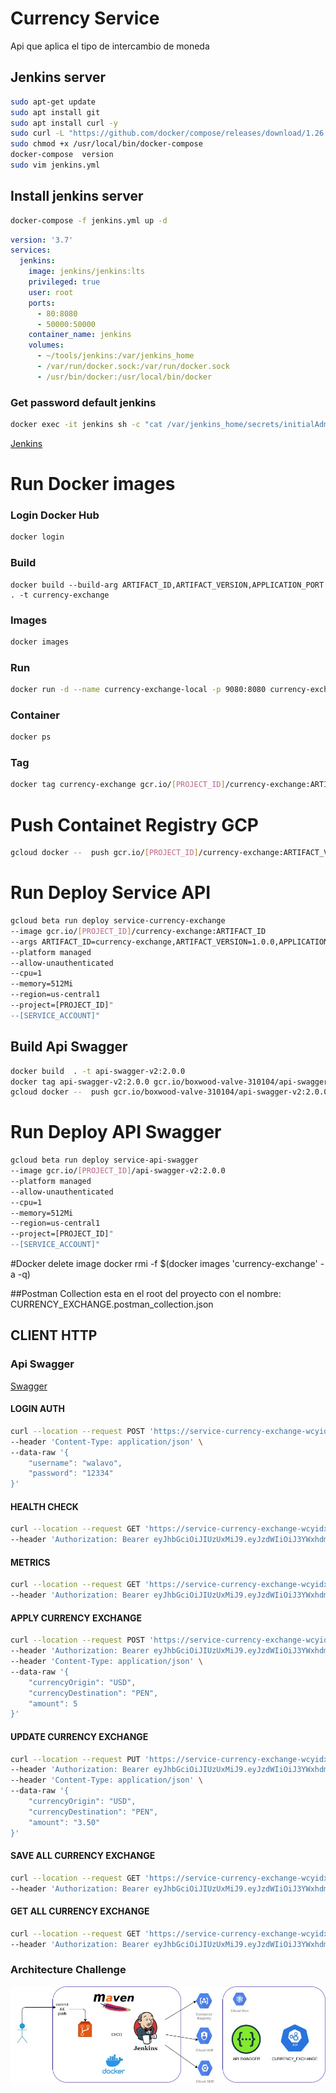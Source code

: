# Currency Service
Api que aplica el tipo de intercambio de moneda


## Jenkins server

```bash
sudo apt-get update
sudo apt install git
sudo apt install curl -y
sudo curl -L "https://github.com/docker/compose/releases/download/1.26.2/docker-compose-$(uname -s)-$(uname -m)" -o /usr/local/bin/docker-compose
sudo chmod +x /usr/local/bin/docker-compose
docker-compose  version
sudo vim jenkins.yml
```
## Install jenkins server

```bash
docker-compose -f jenkins.yml up -d
```

```yaml
version: '3.7'
services:
  jenkins:
    image: jenkins/jenkins:lts
    privileged: true
    user: root
    ports:
      - 80:8080
      - 50000:50000
    container_name: jenkins
    volumes:
      - ~/tools/jenkins:/var/jenkins_home
      - /var/run/docker.sock:/var/run/docker.sock
      - /usr/bin/docker:/usr/local/bin/docker
```
### Get password default jenkins
```bash
docker exec -it jenkins sh -c "cat /var/jenkins_home/secrets/initialAdminPassword"
```

[Jenkins](http://jenkins-walavo.duckdns.org/)

# Run Docker images

### Login Docker Hub 
```bash
docker login
```

### Build 
```
docker build --build-arg ARTIFACT_ID,ARTIFACT_VERSION,APPLICATION_PORT . -t currency-exchange
```

### Images
```bash
docker images
```

### Run 
```bash
docker run -d --name currency-exchange-local -p 9080:8080 currency-exchange
```

### Container 
```bash
docker ps
```

### Tag
```bash
docker tag currency-exchange gcr.io/[PROJECT_ID]/currency-exchange:ARTIFACT_VERSION
```

# Push Containet Registry GCP

```bash
gcloud docker --  push gcr.io/[PROJECT_ID]/currency-exchange:ARTIFACT_VERSION
```

# Run Deploy Service API
```bash
gcloud beta run deploy service-currency-exchange
--image gcr.io/[PROJECT_ID]/currency-exchange:ARTIFACT_ID
--args ARTIFACT_ID=currency-exchange,ARTIFACT_VERSION=1.0.0,APPLICATION_PORT=8080 
--platform managed 
--allow-unauthenticated 
--cpu=1 
--memory=512Mi
--region=us-central1
--project=[PROJECT_ID]"
--[SERVICE_ACCOUNT]"
```

## Build Api Swagger

```bash
docker build  . -t api-swagger-v2:2.0.0
docker tag api-swagger-v2:2.0.0 gcr.io/boxwood-valve-310104/api-swagger-v2:2.0.0
gcloud docker --  push gcr.io/boxwood-valve-310104/api-swagger-v2:2.0.0
```

# Run Deploy API Swagger
```bash
gcloud beta run deploy service-api-swagger
--image gcr.io/[PROJECT_ID]/api-swagger-v2:2.0.0
--platform managed 
--allow-unauthenticated 
--cpu=1 
--memory=512Mi
--region=us-central1
--project=[PROJECT_ID]"
--[SERVICE_ACCOUNT]"
```

#Docker delete image
docker rmi -f $(docker images 'currency-exchange' -a -q)

##Postman Collection
esta en el root del proyecto con el nombre: CURRENCY_EXCHANGE.postman_collection.json


## CLIENT HTTP

### Api Swagger

[Swagger](https://service-api-swagger-wcyidxth5q-uc.a.run.app/)
 
#### LOGIN AUTH

```bash
curl --location --request POST 'https://service-currency-exchange-wcyidxth5q-uc.a.run.app/authentication' \
--header 'Content-Type: application/json' \
--data-raw '{
    "username": "walavo",
    "password": "12334"
}'
```

#### HEALTH CHECK

```bash
curl --location --request GET 'https://service-currency-exchange-wcyidxth5q-uc.a.run.app/health' \
--header 'Authorization: Bearer eyJhbGciOiJIUzUxMiJ9.eyJzdWIiOiJ3YWxhdm8iLCJleHAiOjE2MjQ4NjU5NjYsImlhdCI6MTYyNDg0Nzk2Nn0.SCeK957PRYHBD90KEz-YuTS8pf0l-8FRcDMDGe7Bh2b-NAjxNObjrdh3qgp2XxtLpIzD2BuLq2H6DqNmTPFKUA'
```


#### METRICS

```bash
curl --location --request GET 'https://service-currency-exchange-wcyidxth5q-uc.a.run.app/metrics' \
--header 'Authorization: Bearer eyJhbGciOiJIUzUxMiJ9.eyJzdWIiOiJ3YWxhdm8iLCJleHAiOjE2MTc5MDQwNjMsImlhdCI6MTYxNzg4NjA2M30.EK9MtPmlYKkNuLlXwF-3ga58ndzAnvcqS8Zhiu7Pmi7QtVBEEvIhoVEtyXfaOrt2RLA-NTy6V-eD4OY0soCvpg'
```


#### APPLY CURRENCY EXCHANGE

```bash
curl --location --request POST 'https://service-currency-exchange-wcyidxth5q-uc.a.run.app/api/v1/currency-exchange/apply' \
--header 'Authorization: Bearer eyJhbGciOiJIUzUxMiJ9.eyJzdWIiOiJ3YWxhdm8iLCJleHAiOjE2MjQ4NjU5NjYsImlhdCI6MTYyNDg0Nzk2Nn0.SCeK957PRYHBD90KEz-YuTS8pf0l-8FRcDMDGe7Bh2b-NAjxNObjrdh3qgp2XxtLpIzD2BuLq2H6DqNmTPFKUA' \
--header 'Content-Type: application/json' \
--data-raw '{
    "currencyOrigin": "USD",
    "currencyDestination": "PEN",
    "amount": 5
}'
```

#### UPDATE CURRENCY EXCHANGE

```bash
curl --location --request PUT 'https://service-currency-exchange-wcyidxth5q-uc.a.run.app/api/v1/currency-exchange' \
--header 'Authorization: Bearer eyJhbGciOiJIUzUxMiJ9.eyJzdWIiOiJ3YWxhdm8iLCJleHAiOjE2MjQ4NjU5NjYsImlhdCI6MTYyNDg0Nzk2Nn0.SCeK957PRYHBD90KEz-YuTS8pf0l-8FRcDMDGe7Bh2b-NAjxNObjrdh3qgp2XxtLpIzD2BuLq2H6DqNmTPFKUA' \
--header 'Content-Type: application/json' \
--data-raw '{
    "currencyOrigin": "USD",
    "currencyDestination": "PEN",
    "amount": "3.50"
}'
```

#### SAVE ALL CURRENCY EXCHANGE

```bash
curl --location --request GET 'https://service-currency-exchange-wcyidxth5q-uc.a.run.app/metrics' \
--header 'Authorization: Bearer eyJhbGciOiJIUzUxMiJ9.eyJzdWIiOiJ3YWxhdm8iLCJleHAiOjE2MjQ4NjU5NjYsImlhdCI6MTYyNDg0Nzk2Nn0.SCeK957PRYHBD90KEz-YuTS8pf0l-8FRcDMDGe7Bh2b-NAjxNObjrdh3qgp2XxtLpIzD2BuLq2H6DqNmTPFKUA'
```

#### GET ALL CURRENCY EXCHANGE

```bash
curl --location --request GET 'https://service-currency-exchange-wcyidxth5q-uc.a.run.app/metrics' \
--header 'Authorization: Bearer eyJhbGciOiJIUzUxMiJ9.eyJzdWIiOiJ3YWxhdm8iLCJleHAiOjE2MjQ4NjU5NjYsImlhdCI6MTYyNDg0Nzk2Nn0.SCeK957PRYHBD90KEz-YuTS8pf0l-8FRcDMDGe7Bh2b-NAjxNObjrdh3qgp2XxtLpIzD2BuLq2H6DqNmTPFKUA'
```

### Architecture Challenge

![arqhi](./image/DEMO_CURRENCY_EXCHANGE.jpg)